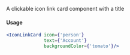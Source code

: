 A clickable icon link card component with a title

#### Usage

```jsx
<IconLinkCard icon={'person'}
              text={'Account'}
              backgroundColor={'tomato'}/>
```